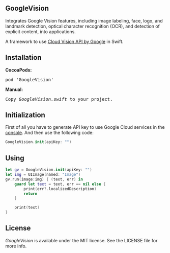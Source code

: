 ## GoogleVision
Integrates Google Vision features, including image labeling, face, logo, and landmark detection, optical character recognition (OCR), and detection of explicit content, into applications.

A framework to use <a href="https://cloud.google.com/vision/docs/">Cloud Vision API by Google</a> in Swift.


## Installation
<b>CocoaPods:</b>
<pre>
pod 'GoogleVision'
</pre>
<b>Manual:</b>
<pre>
Copy <i>GoogleVision.swift</i> to your project.
</pre>

## Initialization

First of all you have to generate API key to use Google Cloud services in the <a href="https://cloud.google.com/translate/">console</a>.
And then use the following code:
```swift
GoogleVision.init(apiKey: "")
```

## Using

```swift
let gv = GoogleVision.init(apiKey: "")
let img = UIImage(named: "Image")
gv.run(image:img) { (text, err) in
    guard let text = text, err == nil else {
        print(err?.localizedDescription)
        return
    }

    print(text)
}
```

## License

<i>GoogleVision</i> is available under the MIT license. See the LICENSE file for more info.
